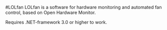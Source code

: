 #LOLfan
LOLfan is a software for hardware monitoring and automated fan control, based on Open Hardware Monitor.

Requires .NET-framework 3.0 or higher to work.